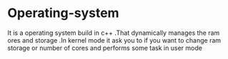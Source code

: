 # Operating-system
It is a operating system build in c++ .That dynamically manages the ram ores and storage .In kernel mode it ask you to if you want to change ram storage or number of cores and performs some task in  user mode
